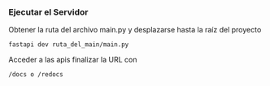 ### **Ejecutar el Servidor**

Obtener la ruta del archivo main.py y desplazarse hasta la raíz del proyecto

```
fastapi dev ruta_del_main/main.py
```

Acceder a las apis finalizar la URL con

```
/docs o /redocs
```
